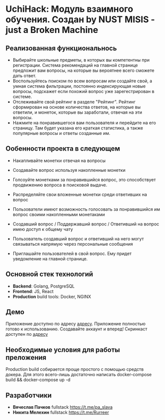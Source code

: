 # UchiHack: Модуль взаимного обучения. Создан by NUST MISIS - just a Broken Machine

## Реализованная функциональнось
- Выбирайте школьные предметы, в которых вы компетентны при регистрации. Система рекомендаций на главной странице предложит вам вопросы, на которые вы вероятнее всего сможете дать ответ.  
- Воспользуйтесь поиском по всем вопросам или создайте свой, а умная система фильтрации, постоянно индексирующая новые вопросы, подскажет если похожий вопрос уже зарегестрирован в системе.
- Отслеживайте свой рейтинг в разделе "Рейтинг". Рейтинг сформирован на основе количества ответов, на которые вы ответили, и монеток, которые вы заработали, отвечая на эти вопросы.
- Нажмите на понравившегося вам пользователя и перейдите на его страницу. Там будет указана его краткая статистика, а также популярные вопросы и ответы созданные им.

## Ообенности проекта в следующем
- Накапливайте монетки отвечая на вопросы
- Создавайте вопрос используя накопленные монетки
- Голсоуйте монетками за понравившийся вопрос, это способствует продвижению вопроса в поисковой выдаче.
- Распределяйте свои вложенные монетки среди ответивших на вопрос 
- Пользователи имеют возможность голосовать за понравившийся им вопрос своими накопленными монетаками

- Создавший вопрос / Поддержавший вопрос / Ответивший на вопрос имею доступ к общему чату
- Пользователь создавший вопрос и ответивший на него могут связываться напрямую через персональные сообщения

- Приглашайте пользователей в свой вопрос. Ему придет уведомление на главной странице.

## Основной стек технологий
- **Backend**: Golang, PostgreSQL
- **Frontend**: JS, React
- **Production** build tools: Docker, NGINX

## Демо
Приложение доступно по адресу [адресу](http://139.162.131.165).
Приложение полностью готово к использованию. Создавайте аккаунт и вперед!
Скринкаст доступен по [адресу](http://139.162.131.165)  

## Необходимые условия для работы преложения
Production build собирается проще простого с помощью средств докера. Для этого всего-лишь достаточно написать
docker-compose build && docker-compose up -d

## Разработчики
- **Вячеслав Пачков** fullstack https://t.me/pa_slava
- **Никита Мелехин** fullstack https://t.me/Rurreer
